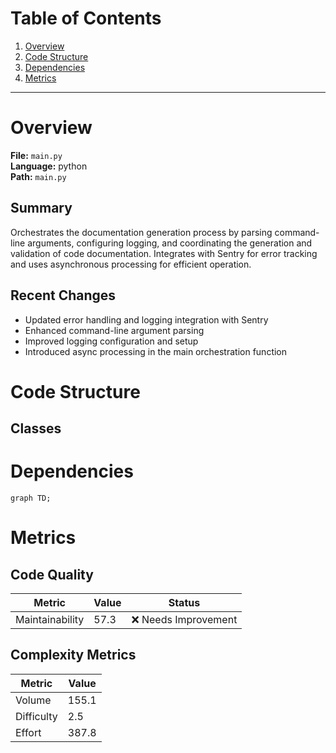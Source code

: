 # Table of Contents

1. [Overview](#overview)
2. [Code Structure](#code-structure)
3. [Dependencies](#dependencies)
4. [Metrics](#metrics)

---

# Overview

**File:** `main.py`  
**Language:** python  
**Path:** `main.py`  

## Summary

Orchestrates the documentation generation process by parsing command-line arguments, configuring logging, and coordinating the generation and validation of code documentation. Integrates with Sentry for error tracking and uses asynchronous processing for efficient operation.

## Recent Changes

- Updated error handling and logging integration with Sentry
- Enhanced command-line argument parsing
- Improved logging configuration and setup
- Introduced async processing in the main orchestration function


# Code Structure

## Classes

# Dependencies

```mermaid
graph TD;
```

# Metrics

## Code Quality

| Metric | Value | Status |
|--------|-------|--------|
| Maintainability | 57.3 | ❌ Needs Improvement |
## Complexity Metrics

| Metric | Value |
|--------|--------|
| Volume | 155.1 |
| Difficulty | 2.5 |
| Effort | 387.8 |